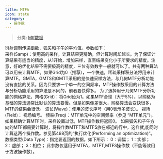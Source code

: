 ```yaml
---
title: MTFA
icon: state
category:
  - 操作数
---
```


> 分类: [Mtf数据](/hb/operands/131/883/  "Zemax 操作数 Mtf数据")

衍射调制传递函数，弧矢和子午的平均值。参数如下：  
采样(Samp)：使用高的采样，计算结果更精确，但计算时间却越长。为了保证计算结果有适当的精度，从1开始，增加采样，直至结果变化小于所要求的精度。注意，好的优化结果不需要极高的精度，三位有效数字一般就可以了。共有两种算法可以用来计算MTF。如果Grid为0（推荐），一个快速，稀疏采样积分法将用来计算MTF。GMTA，GMTS和GMTT采用的是快速采样方法，与几何MTF分析功能没有直接的关系。因为只要求一个单一的空间频率，MTF操作数采用的计算方法与分析功能采用的算法是不同的，前者要快得多。 
为了选择用于几何MTF分析功能的网格算法，网格(Grid)：将Grid设为1。如果MTF合理（大于5%），以网格为基础的算法通常比默认的算法要慢。但是如果像差很大，网格算法会变快很多，MTF的结果会很低。 
波长(Wave)：使用的波长序号（用0表示多波长）。 
视场(Field)： 视场编号。 
频率(Freq)：MTF单元中的空间频率（参见 “MTF单元”）。如果精确计算MTF时，采样设置过低，MTF操作数将返回0。 
如果弧矢和子午方向的MTF都需要计算时，将操作数MTFT和MTFS放在邻近的行中，这样就,能同时计算这两个操作数。参见第498页的“执行优化(Performing an optimization)”。 
数据类型(Data Type)：指定要返回的数据，如下所示： 
0：调幅； 
1：实部； 
2：虚部； 
3：相位； 
此参数仅适用于MTFA，MTFT,MTFS操作数（不能等效用于方波操作数）。